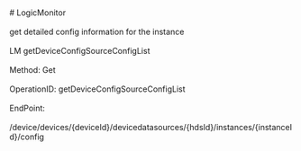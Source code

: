 <br>#     LogicMonitor</br>
<br>get detailed config information for the instance</br>
<br>LM getDeviceConfigSourceConfigList</br>
<br>Method: Get</br>
<br>OperationID: getDeviceConfigSourceConfigList</br>
<br>EndPoint:</br>
<br>/device/devices/{deviceId}/devicedatasources/{hdsId}/instances/{instanceId}/config</br>
